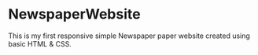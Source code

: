 # NewspaperWebsite
This is my first responsive simple Newspaper paper website created using basic HTML &amp; CSS.
